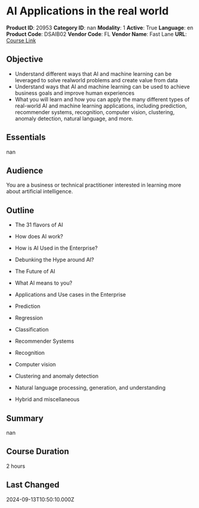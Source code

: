 # AI Applications in the real world

**Product ID**: 20953
**Category ID**: nan
**Modality**: 1
**Active**: True
**Language**: en
**Product Code**: DSAIB02
**Vendor Code**: FL
**Vendor Name**: Fast Lane
**URL**: [Course Link](https://www.fastlaneus.com/course/training-dsaib02)

## Objective
- Understand different ways that AI and machine learning can be leveraged to solve realworld problems and create value from data
- Understand ways that AI and machine learning can be used to achieve business goals and improve human experiences
- What you will learn and how you can apply the many different types of real-world AI and machine learning applications, including prediction, recommender systems, recognition, computer vision, clustering, anomaly detection, natural language, and more.

## Essentials
nan

## Audience
You are a business or technical practitioner interested in learning more about artificial intelligence.

## Outline
- The 31 flavors of AI
- How does AI work?
- How is AI Used in the Enterprise?
- Debunking the Hype around AI?
- The Future of AI
- What AI means to you?
- Applications and Use cases in the Enterprise

- Prediction
- Regression
- Classification
- Recommender Systems
- Recognition
- Computer vision
- Clustering and anomaly detection
- Natural language processing, generation, and understanding
- Hybrid and miscellaneous

## Summary
nan

## Course Duration
2 hours

## Last Changed
2024-09-13T10:50:10.000Z
